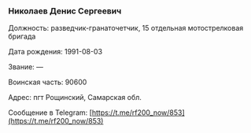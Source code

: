 ### Николаев Денис Сергеевич

Должность: разведчик-гранаточетчик, 15 отдельная мотострелковая бригада

Дата рождения: 1991-08-03

Звание: —

Воинская часть: 90600

Адрес: пгт Рощинский, Самарская обл.

Сообщение в Telegram: [https://t.me/rf200_now/853](https://t.me/rf200_now/853)
